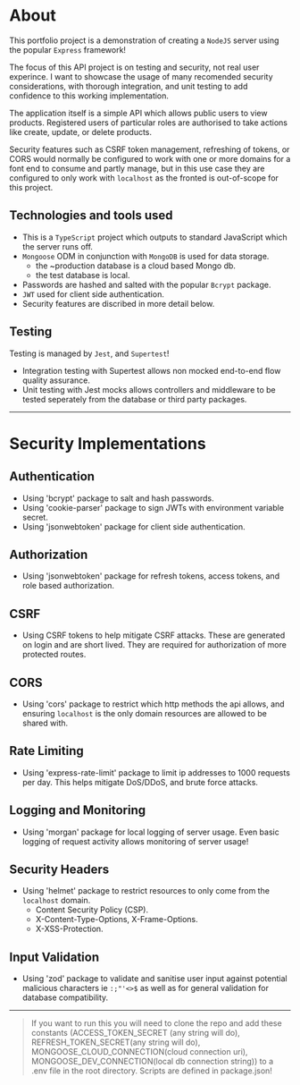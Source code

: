 # About

This portfolio project is a demonstration of creating a `NodeJS` server using the popular `Express` framework!

The focus of this API project is on testing and security, not real user experince. I want to showcase the usage of many recomended security considerations, with thorough integration, and unit testing to add confidence to this working implementation.

The application itself is a simple API which allows public users to view products. Registered users of particular roles are authorised to take actions like create, update, or delete products.

Security features such as CSRF token management, refreshing of tokens, or CORS would normally be configured to work with one or more domains for a font end to consume and partly manage, but in this use case they are configured to only work with `localhost` as the fronted is out-of-scope for this project.

## Technologies and tools used

- This is a `TypeScript` project which outputs to standard JavaScript which the server runs off.
- `Mongoose` ODM in conjunction with `MongoDB` is used for data storage.
  - the ~production database is a cloud based Mongo db.
  - the test database is local.
- Passwords are hashed and salted with the popular `Bcrypt` package.
- `JWT` used for client side authentication.
- Security features are discribed in more detail below.

## Testing

Testing is managed by `Jest`, and `Supertest`!

- Integration testing with Supertest allows non mocked end-to-end flow quality assurance.
- Unit testing with Jest mocks allows controllers and middleware to be tested seperately from the database or third party packages.

---

# Security Implementations

## Authentication

- Using 'bcrypt' package to salt and hash passwords.
- Using 'cookie-parser' package to sign JWTs with environment variable secret.
- Using 'jsonwebtoken' package for client side authentication.

## Authorization

- Using 'jsonwebtoken' package for refresh tokens, access tokens, and role based authorization.

## CSRF

- Using CSRF tokens to help mitigate CSRF attacks. These are generated on login and are short lived. They are required for authorization of more protected routes.

## CORS

- Using 'cors' package to restrict which http methods the api allows, and ensuring `localhost` is the only domain resources are allowed to be shared with.

## Rate Limiting

- Using 'express-rate-limit' package to limit ip addresses to 1000 requests per day. This helps mitigate DoS/DDoS, and brute force attacks.

## Logging and Monitoring

- Using 'morgan' package for local logging of server usage. Even basic logging of request activity allows monitoring of server usage!

## Security Headers

- Using 'helmet' package to restrict resources to only come from the `localhost` domain.
  - Content Security Policy (CSP).
  - X-Content-Type-Options, X-Frame-Options.
  - X-XSS-Protection.

## Input Validation

- Using 'zod' package to validate and sanitise user input against potential malicious characters ie `:;"'<>$` as well as for general validation for database compatibility.

---

> If you want to run this you will need to clone the repo and add these constants (ACCESS_TOKEN_SECRET (any string will do), REFRESH_TOKEN_SECRET(any string will do), MONGOOSE_CLOUD_CONNECTION(cloud connection uri), MONGOOSE_DEV_CONNECTION(local db connection string)) to a .env file in the root directory. Scripts are defined in package.json!
